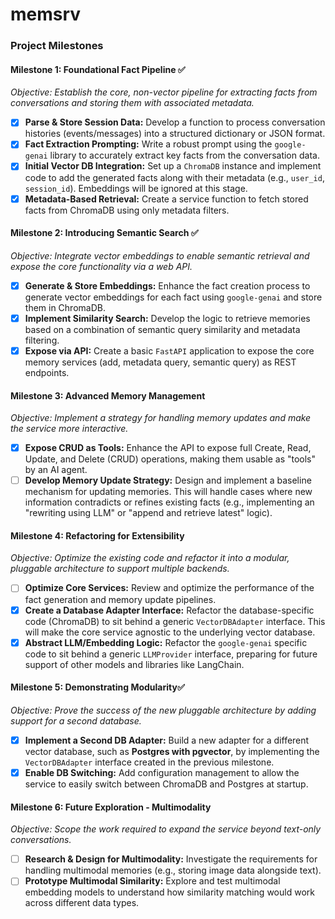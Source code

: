 # memsrv

### **Project Milestones**

#### **Milestone 1: Foundational Fact Pipeline** ✅
*Objective: Establish the core, non-vector pipeline for extracting facts from conversations and storing them with associated metadata.*

-   [x] **Parse & Store Session Data:** Develop a function to process conversation histories (events/messages) into a structured dictionary or JSON format.
-   [x] **Fact Extraction Prompting:** Write a robust prompt using the `google-genai` library to accurately extract key facts from the conversation data.
-   [x] **Initial Vector DB Integration:** Set up a `ChromaDB` instance and implement code to add the generated facts along with their metadata (e.g., `user_id`, `session_id`). Embeddings will be ignored at this stage.
-   [x] **Metadata-Based Retrieval:** Create a service function to fetch stored facts from ChromaDB using only metadata filters.

#### **Milestone 2: Introducing Semantic Search** ✅
*Objective: Integrate vector embeddings to enable semantic retrieval and expose the core functionality via a web API.*

-   [x] **Generate & Store Embeddings:** Enhance the fact creation process to generate vector embeddings for each fact using `google-genai` and store them in ChromaDB.
-   [x] **Implement Similarity Search:** Develop the logic to retrieve memories based on a combination of semantic query similarity and metadata filtering.
-   [x] **Expose via API:** Create a basic `FastAPI` application to expose the core memory services (add, metadata query, semantic query) as REST endpoints.

#### **Milestone 3: Advanced Memory Management**
*Objective: Implement a strategy for handling memory updates and make the service more interactive.*

-   [x] **Expose CRUD as Tools:** Enhance the API to expose full Create, Read, Update, and Delete (CRUD) operations, making them usable as "tools" by an AI agent.
-   [ ] **Develop Memory Update Strategy:** Design and implement a baseline mechanism for updating memories. This will handle cases where new information contradicts or refines existing facts (e.g., implementing an "rewriting using LLM" or "append and retrieve latest" logic).

#### **Milestone 4: Refactoring for Extensibility**
*Objective: Optimize the existing code and refactor it into a modular, pluggable architecture to support multiple backends.*

-   [ ] **Optimize Core Services:** Review and optimize the performance of the fact generation and memory update pipelines.
-   [x] **Create a Database Adapter Interface:** Refactor the database-specific code (ChromaDB) to sit behind a generic `VectorDBAdapter` interface. This will make the core service agnostic to the underlying vector database.
-   [x] **Abstract LLM/Embedding Logic:** Refactor the `google-genai` specific code to sit behind a generic `LLMProvider` interface, preparing for future support of other models and libraries like LangChain.

#### **Milestone 5: Demonstrating Modularity**✅
*Objective: Prove the success of the new pluggable architecture by adding support for a second database.*

-   [x] **Implement a Second DB Adapter:** Build a new adapter for a different vector database, such as **Postgres with pgvector**, by implementing the `VectorDBAdapter` interface created in the previous milestone.
-   [x] **Enable DB Switching:** Add configuration management to allow the service to easily switch between ChromaDB and Postgres at startup.

#### **Milestone 6: Future Exploration - Multimodality**
*Objective: Scope the work required to expand the service beyond text-only conversations.*

-   [ ] **Research & Design for Multimodality:** Investigate the requirements for handling multimodal memories (e.g., storing image data alongside text).
-   [ ] **Prototype Multimodal Similarity:** Explore and test multimodal embedding models to understand how similarity matching would work across different data types.